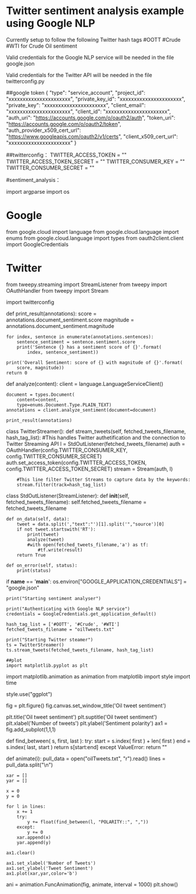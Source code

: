 # Twitter sentiment analysis example using Google NLP

Currently setup to follow the following Twitter hash tags #OOTT #Crude #WTI for Crude Oil sentiment

Valid credentials for the Google NLP service will be needed in the file google.json

Valid credentials for the Twitter API will be needed in the file twitterconfig.py


##google token
{
  "type": "service_account",
  "project_id": "xxxxxxxxxxxxxxxxxxxxxx",
  "private_key_id": "xxxxxxxxxxxxxxxxxxxxxx",
  "private_key": "xxxxxxxxxxxxxxxxxxxxxx",
  "client_email": "xxxxxxxxxxxxxxxxxxxxxx",
  "client_id": "xxxxxxxxxxxxxxxxxxxxxx",
  "auth_uri": "https://accounts.google.com/o/oauth2/auth",
  "token_uri": "https://accounts.google.com/o/oauth2/token",
  "auth_provider_x509_cert_url": "https://www.googleapis.com/oauth2/v1/certs",
  "client_x509_cert_url": "xxxxxxxxxxxxxxxxxxxxxx"
}

##twitterconfig：
TWITTER_ACCESS_TOKEN = ""
TWITTER_ACCESS_TOKEN_SECRET = ""
TWITTER_CONSUMER_KEY = ""
TWITTER_CONSUMER_SECRET = ""

#sentiment_analysis：

import argparse
import os

# Google
from google.cloud import language
from google.cloud.language import enums
from google.cloud.language import types
from oauth2client.client import GoogleCredentials

# Twitter
from tweepy.streaming import StreamListener
from tweepy import OAuthHandler
from tweepy import Stream

import twitterconfig

def print_result(annotations):
    score = annotations.document_sentiment.score
    magnitude = annotations.document_sentiment.magnitude

    for index, sentence in enumerate(annotations.sentences):
        sentence_sentiment = sentence.sentiment.score
        print('Sentence {} has a sentiment score of {}'.format(
            index, sentence_sentiment))

    print('Overall Sentiment: score of {} with magnitude of {}'.format(
        score, magnitude))
    return 0

def analyze(content):
    client = language.LanguageServiceClient()

    document = types.Document(
        content=content,
        type=enums.Document.Type.PLAIN_TEXT)
    annotations = client.analyze_sentiment(document=document)

    print_result(annotations)

class TwitterStreamer():
    def stream_tweets(self, fetched_tweets_filename, hash_tag_list):
        #This handles Twitter authetification and the connection to Twitter Streaming API
        l = StdOutListener(fetched_tweets_filename)
        auth = OAuthHandler(config.TWITTER_CONSUMER_KEY, config.TWITTER_CONSUMER_SECRET)
        auth.set_access_token(config.TWITTER_ACCESS_TOKEN, config.TWITTER_ACCESS_TOKEN_SECRET)
        stream = Stream(auth, l)

        #This line filter Twitter Streams to capture data by the keywords: 
        stream.filter(track=hash_tag_list)

class StdOutListener(StreamListener):
    def __init__(self, fetched_tweets_filename):
        self.fetched_tweets_filename = fetched_tweets_filename

    def on_data(self, data):
        tweet = data.split(',"text":"')[1].split('","source')[0]
        if not tweet.startswith('RT'):
            print(tweet)
            analyze(tweet)
            #with open(fetched_tweets_filename,'a') as tf:
                #tf.write(result)
        return True

    def on_error(self, status):
        print(status)

if __name__ == '__main__':
    os.environ["GOOGLE_APPLICATION_CREDENTIALS"] = "google.json"

    print("Starting sentiment analyser")

    print("Authenticating with Google NLP service")
    credentials = GoogleCredentials.get_application_default()

    hash_tag_list = ['#OOTT', '#Crude', '#WTI']
    fetched_tweets_filename = "oilTweets.txt"

    print("Starting Twitter steamer")
    ts = TwitterStreamer()
    ts.stream_tweets(fetched_tweets_filename, hash_tag_list)
    
    ##plot
    import matplotlib.pyplot as plt
import matplotlib.animation as animation
from matplotlib import style 
import time 

style.use("ggplot")

fig = plt.figure()
fig.canvas.set_window_title('Oil tweet sentiment')

plt.title('Oil tweet sentiment')
plt.suptitle('Oil tweet sentiment')
plt.xlabel('Number of tweets')
plt.ylabel('Sentiment polarity')
ax1 = fig.add_subplot(1,1,1)

def find_between( s, first, last ):
    try:
        start = s.index( first ) + len( first )
        end = s.index( last, start )
        return s[start:end]
    except ValueError:
        return ""

def animate(i):
    pull_data = open("oilTweets.txt", "r").read()
    lines = pull_data.split("\n")

    xar = []
    yar = []

    x = 0
    y = 0

    for l in lines:
        x += 1    
        try:
            y += float(find_between(l, "POLARITY::", ","))
        except:
            y += 0
        xar.append(x)
        yar.append(y)

    ax1.clear()

    ax1.set_xlabel('Number of Tweets')
    ax1.set_ylabel('Tweet Sentiment')
    ax1.plot(xar,yar,color='b')

ani = animation.FuncAnimation(fig, animate, interval = 1000)
plt.show()
